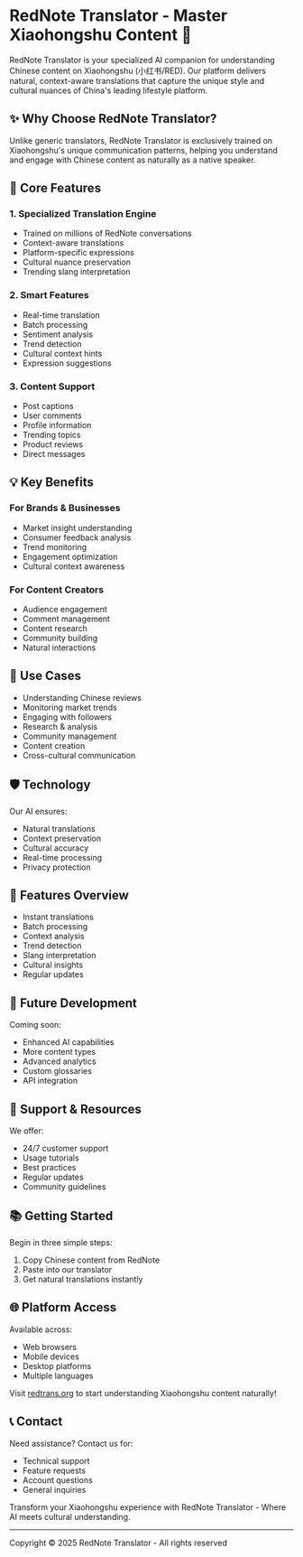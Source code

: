 # RedNote Translator - Master Xiaohongshu Content 🌺

RedNote Translator is your specialized AI companion for understanding Chinese content on Xiaohongshu (小红书/RED). Our platform delivers natural, context-aware translations that capture the unique style and cultural nuances of China's leading lifestyle platform.

## ✨ Why Choose RedNote Translator?

Unlike generic translators, RedNote Translator is exclusively trained on Xiaohongshu's unique communication patterns, helping you understand and engage with Chinese content as naturally as a native speaker.

## 🚀 Core Features

### 1. Specialized Translation Engine
- Trained on millions of RedNote conversations
- Context-aware translations
- Platform-specific expressions
- Cultural nuance preservation
- Trending slang interpretation

### 2. Smart Features
- Real-time translation
- Batch processing
- Sentiment analysis
- Trend detection
- Cultural context hints
- Expression suggestions

### 3. Content Support
- Post captions
- User comments
- Profile information
- Trending topics
- Product reviews
- Direct messages

## 💡 Key Benefits

### For Brands & Businesses
- Market insight understanding
- Consumer feedback analysis
- Trend monitoring
- Engagement optimization
- Cultural context awareness

### For Content Creators
- Audience engagement
- Comment management
- Content research
- Community building
- Natural interactions

## 🎯 Use Cases

- Understanding Chinese reviews
- Monitoring market trends
- Engaging with followers
- Research & analysis
- Community management
- Content creation
- Cross-cultural communication

## 🛡️ Technology

Our AI ensures:
- Natural translations
- Context preservation
- Cultural accuracy
- Real-time processing
- Privacy protection

## 🌟 Features Overview

- Instant translations
- Batch processing
- Context analysis
- Trend detection
- Slang interpretation
- Cultural insights
- Regular updates

## 🔮 Future Development

Coming soon:
- Enhanced AI capabilities
- More content types
- Advanced analytics
- Custom glossaries
- API integration

## 🤝 Support & Resources

We offer:
- 24/7 customer support
- Usage tutorials
- Best practices
- Regular updates
- Community guidelines

## 📚 Getting Started

Begin in three simple steps:
1. Copy Chinese content from RedNote
2. Paste into our translator
3. Get natural translations instantly

## 🌐 Platform Access

Available across:
- Web browsers
- Mobile devices
- Desktop platforms
- Multiple languages

Visit [redtrans.org](https://redtrans.org) to start understanding Xiaohongshu content naturally!

## 📞 Contact

Need assistance? Contact us for:
- Technical support
- Feature requests
- Account questions
- General inquiries

Transform your Xiaohongshu experience with RedNote Translator - Where AI meets cultural understanding.

---

Copyright © 2025 RedNote Translator - All rights reserved
